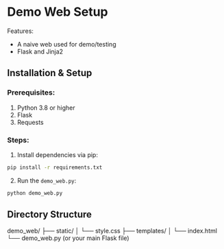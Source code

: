 # Demo Web Setup

Features:
* A naive web used for demo/testing
* Flask and Jinja2

## Installation & Setup
### Prerequisites:
1. Python 3.8 or higher
2. Flask
3. Requests

### Steps:
1. Install dependencies via pip:
```bash
pip install -r requirements.txt
```
2. Run the `demo_web.py`:
```bash
python demo_web.py
```

## Directory Structure
demo_web/
  ├── static/
  │   └── style.css
  ├── templates/
  │   └── index.html
  └── demo_web.py (or your main Flask file)





